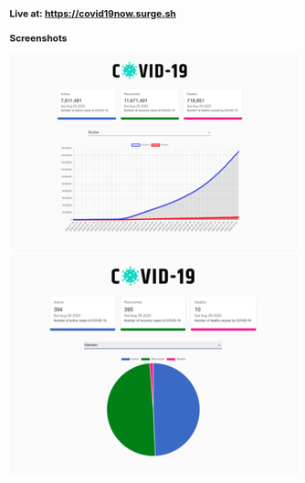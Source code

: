 ### Live at: https://covid19now.surge.sh 

### Screenshots
![COVID19Tracker](src/images/covid19tracker.png)
![COVID19Vietnam](src/images/covid19-vietnam.png)
